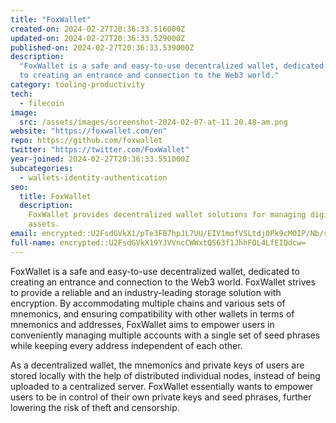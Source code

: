 ```yaml
---
title: "FoxWallet"
created-on: 2024-02-27T20:36:33.516000Z
updated-on: 2024-02-27T20:36:33.529000Z
published-on: 2024-02-27T20:36:33.539000Z
description:
  "FoxWallet is a safe and easy-to-use decentralized wallet, dedicated
  to creating an entrance and connection to the Web3 world."
category: tooling-productivity
tech:
  - filecoin
image:
  src: /assets/images/screenshot-2024-02-07-at-11.20.48-am.png
website: "https://foxwallet.com/en"
repo: https://github.com/foxwallet
twitter: "https://twitter.com/FoxWallet"
year-joined: 2024-02-27T20:36:33.551000Z
subcategories:
  - wallets-identity-authentication
seo:
  title: FoxWallet
  description:
    FoxWallet provides decentralized wallet solutions for managing digital
    assets.
email: encrypted::U2FsdGVkX1/pTe3FB7hpJL7UU/EIV1mofVSLtdj0Pk9cMOIP/Nb/rfiGf8XdBP9f
full-name: encrypted::U2FsdGVkX19YJVVncCWWxtQS63f1JhhFOL4LfEIQdcw=
---
```


FoxWallet is a safe and easy-to-use decentralized wallet, dedicated to creating an entrance and connection to the Web3 world. FoxWallet strives to provide a reliable and an industry-leading storage solution with encryption. By accommodating multiple chains and various sets of mnemonics, and ensuring compatibility with other wallets in terms of mnemonics and addresses, FoxWallet aims to empower users in conveniently managing multiple accounts with a single set of seed phrases while keeping every address independent of each other.

As a decentralized wallet, the mnemonics and private keys of users are stored locally with the help of distributed individual nodes, instead of being uploaded to a centralized server. FoxWallet essentially wants to empower users to be in control of their own private keys and seed phrases, further lowering the risk of theft and censorship.
